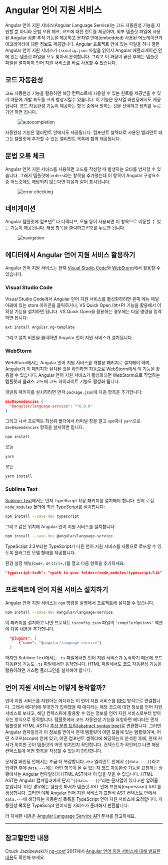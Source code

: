<!--
# Angular Language Service
-->
# Angular 언어 지원 서비스

<!--
The Angular Language Service is a way to get completions, errors,
hints, and navigation inside your Angular templates whether they
are external in an HTML file or embedded in annotations/decorators
in a string. The Angular Language Service autodetects that you are
opening an Angular file, reads your `tsconfig.json` file, finds all the
templates you have in your application, and then provides language
services for any templates that you open.
-->
Angular 언어 지원 서비스(Angular Language Service)는 코드 자동완성 기능을 지원할 뿐 아니라 문법 오류 체크, 코드에 대한 힌트를 제공하며, 외부 템플릿 파일에 사용된 Angular 심볼 추적 기능을 제공하고 문자열 안에(embedded) 사용된 어노테이션과 데코레이터에 대한 정보도 제공합니다.
Angular 프로젝트 안에 있는 파일을 하나 열면 Angular 언어 지원 서비스가 `tsconfig.json` 파일을 읽어서 Angular 애플리케이션 안에 있는 템플릿 파일을 모두 찾아서 분석합니다.
그리고 이 과정이 끝난 후에는 템플릿 파일을 열자마자 언어 지원 서비스를 바로 사용할 수 있습니다.

<!--
## Autocompletion
-->
## 코드 자동완성

<!--
Autocompletion can speed up your development time by providing you with
contextual possibilities and hints as you type. This example shows
autocomplete in an interpolation. As you type it out,
you can hit tab to complete.
-->
코드 자동완성 기능을 활용하면 해당 컨텍스트에 사용할 수 있는 힌트를 제공받을 수 있기 때문에 개발 속도를 크게 향상시킬수 있습니다.
이 기능은 문자열 바인딩에서도 제공됩니다.
코드 자동완성 기능이 제공하는 항목 중에서 원하는 것을 선택하고 탭키를 누르기만 하면 됩니다.

<figure>
  <img src="generated/images/guide/language-service/language-completion.gif" alt="autocompletion">
</figure>

<!--
There are also completions within
elements. Any elements you have as a component selector will
show up in the completion list.
-->
자동완성 기능은 엘리먼트 안에서도 제공됩니다.
컴포넌트 셀렉터로 사용된 엘리먼트 태그는 템플릿에 추가할 수 있는 엘리먼트 목록에 함께 제공됩니다.

<!--
## Error checking
-->
## 문법 오류 체크

<!--
The Angular Language Service can also forewarn you of mistakes in your code.
In this example, Angular doesn't know what `orders` is or where it comes from.
-->
Angular 언어 지원 서비스를 사용하면 코드를 작성할 때 발생하는 오타를 방지할 수 있습니다.
그래서 템플릿에 `orders`라는 항목을 추가했는데 이 항목이 Angular 구성요소 중 어느것에도 해당되지 않는다면 다음과 같이 표시됩니다.

<figure>
  <img src="generated/images/guide/language-service/language-error.gif" alt="error checking">
</figure>

<!--
## Navigation
-->
## 네비게이션

<!--
Navigation allows you to hover to
see where a component, directive, module, etc. is from and then
click and press F12 to go directly to its definition.
-->
Angular 템플릿에 컴포넌트나 디렉티브, 모듈 등이 사용되면 이 항목으로 이동할 수 있는 기능이 제공됩니다.
해당 항목을 클릭하고 F12를 누르면 됩니다.

<figure>
  <img src="generated/images/guide/language-service/language-navigation.gif" alt="navigation">
</figure>


<!--
## Angular Language Service in your editor
-->
## 에디터에서 Angular 언어 지원 서비스 활용하기

<!--
Angular Language Service is currently available for [Visual Studio Code](https://code.visualstudio.com/) and
[WebStorm](https://www.jetbrains.com/webstorm).
-->
Angular 언어 지원 서비스는 현재 [Visual Studio Code](https://code.visualstudio.com/)와
[WebStorm](https://www.jetbrains.com/webstorm)에서 활용할 수 있습니다.

### Visual Studio Code

<!--
In Visual Studio Code, install Angular Language Service from the store,
which is accessible from the bottom icon on the left menu pane.
You can also use the VS Quick Open (⌘+P on Mac, CTRL+P on Windows) to search for the extension. When you've opened it,
enter the following command:
-->
Visual Studio Code에서 Angular 언어 지원 서비스를 활성화하려면 왼쪽 메뉴 패널 아래에 있는 store 아이콘을 클릭하거나, VS Quick Open (⌘+P) 기능을 활용해서 이 확장 기능을 설치하면 됩니다.
VS Quick Open을 활용하는 경우에는 다음 명령을 입력하면 됩니다:


```sh
ext install Angular.ng-template
```

<!--
Then click the install button to install the Angular Language Service.
-->
그리고 설치 버튼을 클릭하면 Angular 언어 지원 서비스가 설치됩니다.


### WebStorm

<!--
In webstorm, you have to install the language service as a dev dependency.
When Angular sees this dev dependency, it provides the
language service inside of WebStorm. Webstorm then gives you
colorization inside the template and autocomplete in addition to the Angular Language Service.

Here's the dev dependency
you need to have in `package.json`:
-->
WebStorm에서는 Angular 언어 지원 서비스를 개발용 패키지로 설치해야 하며, Angular가 이 패키지가 설치된 것을 확인하면 자동으로 WebStorm에서 이 기능을 활용할 수 있습니다.
Angular 언어 지원 서비스가 활성화되면 WebStorm으로 작업하는 템플릿과 클래스 코드에 코드 하이라이트 기능도 활성화 됩니다.

개발용 패키지를 설치하려면 먼저 `package.json`에 다음 항목을 추가합니다:

```json
devDependencies {
  "@angular/language-service": "^6.0.0"
}
```

<!--
Then in the terminal window at the root of your project,
install the `devDependencies` with `npm` or `yarn`:
-->
그리고 나서 프로젝트 최상위 폴더에서 터미널 창을 열고 `npm`이나 `yarn`으로 `devDependencies` 항목을 설치하면 됩니다.

```sh
npm install
```
<!--
*OR*
-->
*또는*

```sh
yarn
```

<!--
*OR*
-->
*또는*

```sh
yarn install
```


### Sublime Text

<!--
In [Sublime Text](https://www.sublimetext.com/), you first need an extension to allow Typescript.
Install the latest version of typescript in a local `node_modules` directory:
-->
[Sublime Text](https://www.sublimetext.com/)에서는 먼저 TypeScript 확장 패키지를 설치해야 합니다.
먼저 로컬 `node_modules` 폴더에 최신 TypeScript를 설치합니다:

```sh
npm install --save-dev typescript
```

<!--
Then install the Angular Language Service in the same location:
-->
그리고 같은 위치에 Angular 언어 지원 서비스를 설치합니다.
```sh
npm install --save-dev @angular/language-service
```

<!--
Starting with TypeScript 2.3, TypeScript has a language service plugin model that the language service can use.

Next, in your user preferences (`Cmd+,` or `Ctrl+,`), add:
-->
TypeScript 2.3부터는 TypeScript가 다른 언어 지원 서비스를 자동으로 로드할 수 있도록 플러그인 모델 형태를 제공합니다.

환경 설정 메뉴(`Cmd+,` or `Ctrl+,`)를 열고 다음 항목을 추가하세요:

```json
"typescript-tsdk": "<path to your folder>/node_modules/typescript/lib"
```

<!--
## Installing in your project
-->
## 프로젝트에 언어 지원 서비스 설치하기

<!--
You can also install Angular Language Service in your project with the
following `npm` command:
-->
Angular 언어 지원 서비스는 `npm` 명령을 실행해서 프로젝트에 설치할 수 있습니다.

```sh
npm install --save-dev @angular/language-service
```
<!--
Additionally, add the following to the `"compilerOptions"` section of
your project's `tsconfig.json`.
-->
이 패키지를 설치하고 나면 프로젝트 `tsconfig.json` 파일의 `"compilerOptions"` 섹션에 다음 내용을 추가합니다.

```json
  "plugins": [
      {"name": "@angular/language-service"}
  ]
```
<!--
Note that this only provides diagnostics and completions in `.ts`
files. You need a custom sublime plugin (or modifications to the current plugin)
for completions in HTML files.
-->
하지만 Sublime Text에서는 `.ts` 파일에서만 언어 지원 서비스가 동작하기 때문에 코드 자동완성 기능도 `.ts` 파일에서만 동작합니다.
HTML 파일에서도 코드 자동완성 기능을 활용하려면 커스텀 플러그인을 설치해야 합니다.


<!--
## How the Language Service works
-->
## 언어 지원 서비스는 어떻게 동작할까?

<!--
When you use an editor with a language service, there's an
editor process which starts a separate language process/service
to which it speaks through an [RPC](https://en.wikipedia.org/wiki/Remote_procedure_call).
Any time you type inside of the editor, it sends information to the other process to
track the state of your project. When you trigger a completion list within a template, the editor process first parses the template into an HTML AST, or [abstract syntax tree](https://en.wikipedia.org/wiki/Abstract_syntax_tree). Then the Angular compiler interprets
what module the template is part of, the scope you're in, and the component selector. Then it figures out where in the template AST your cursor is. When it determines the
context, it can then determine what the children can be.

It's a little more involved if you are in an interpolation. If you have an interpolation of `{{data.---}}` inside a `div` and need the completion list after `data.---`, the compiler can't use the HTML AST to find the answer. The HTML AST can only tell the compiler that there is some text with the characters "`{{data.---}}`". That's when the template parser produces an expression AST, which resides within the template AST. The Angular Language Services then looks at `data.---` within its context and asks the TypeScript Language Service what the members of data are. TypeScript then returns the list of possibilities.


For more in-depth information, see the
[Angular Language Service API](https://github.com/angular/angular/blob/master/packages/language-service/src/types.ts)
-->
언어 지원 서비스를 지원하는 에디터는 이 언어 지원 서비스를 [RPC](https://en.wikipedia.org/wiki/Remote_procedure_call) 방식으로 연결합니다.
그래서 에디터에 무엇인가 입력했을 때 에디터는 해당 코드에 대한 정보를 언어 지원 서비스로 보내고, 해당 컨텍스트에 활용할 수 있는 정보를 언어 지원 서비스로부터 받아오는 방식으로 동작합니다.
템플릿에서 코드 자동완성 기능을 요청하면 에디터는 먼저 템플릿을 HTML AST나 [추상 문법 트리(abstract syntax tree)](https://en.wikipedia.org/wiki/Abstract_syntax_tree)로 변환합니다.
그러면 Angular 컴파일러가 이 정보를 받아서 현재 템플릿이 어떤 모듈에 있는 템플릿이며, 어떤 스코프(scope) 안에 있고, 어떤 컴포넌트 셀렉터에 해당하는지 분석한 후에, 현재 커서가 위치한 곳이 템플릿의 어떤 위치인지 확인합니다.
컨텍스트가 확인되고 나면 해당 컨텍스트에 어떤 항목을 작성할 수 있는지 판단합니다.

문자열 바인딩 안에서는 조금 더 복잡합니다.
`div` 엘리먼트 안에서 `{{data.---}}`라고 입력한 후에 `data.---`에는 어떤 항목이 올 수 있는지 코드 자동완성 기능을 요청하는 상황에서는 Angular 컴파일러가 HTML AST에서 이 답을 찾을 수 없습니다.
HTML AST는 Angular 컴파일러에게 단지 "`{{data.---}}`"라는 문자열이 있다고만 알려줄 뿐입니다.
이런 경우에는 템플릿 파서가 템플릿 AST 안에 표현식(expression) AST를 생성합니다.
그러면 이제 Angular 언어 지원 서비스가 표현식 AST 컨텍스트 안에서 `data.---`에 해당하는 자동완성 목록을 TypeScript 언어 지원 서비스에 요청합니다.
자동완성 목록은 TypeScript 언어지원 서비스가 준비해서 반환합니다.


더 자세한 내용은 [Angular Language Service API](https://github.com/angular/angular/blob/master/packages/language-service/src/types.ts) 문서를 참고하세요.





<hr>

<!--
## More on Information
-->
## 참고할만한 내용

<!--
For more information, see [Chuck Jazdzewski's presentation](https://www.youtube.com/watch?v=ez3R0Gi4z5A&t=368s) on the Angular Language
Service from [ng-conf](https://www.ng-conf.org/) 2017.
-->
Chuck Jazdzewski가 [ng-conf](https://www.ng-conf.org/) 2017에서 [Angular 언어 지원 서비스에 대해 발표한 내용](https://www.youtube.com/watch?v=ez3R0Gi4z5A&t=368s)도 확인해 보세요.

